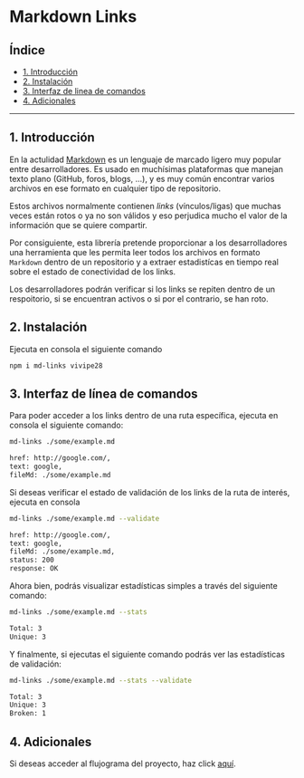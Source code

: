 # Markdown Links

## Índice

* [1. Introducción](#1-Introducción)
* [2. Instalación](#2-Instalación)
* [3. Interfaz de linea de comandos](#3-Interfaz-de-linea-de-comandos)
* [4. Adicionales](#4-Adicionales)


***

## 1. Introducción

En la actulidad [Markdown](https://es.wikipedia.org/wiki/Markdown) es un lenguaje de marcado ligero muy popular entre desarrolladores. Es usado en muchísimas plataformas que manejan texto plano (GitHub, foros, blogs, ...), y es muy común encontrar varios archivos en ese formato en cualquier tipo de repositorio.

Estos archivos normalmente contienen _links_ (vínculos/ligas) que
muchas veces están rotos o ya no son válidos y eso perjudica mucho el valor de la información que se quiere compartir.

Por consiguiente, esta librería pretende proporcionar a los desarrolladores una herramienta que les permita leer todos los archivos en formato `Markdown` dentro de un repositorio y a extraer estadistícas en tiempo real sobre el estado de conectividad de los links.

Los desarrolladores podrán verificar si los links se repiten dentro de un respoitorio, si se encuentran activos o si por el contrario, se han roto. 

## 2. Instalación 

Ejecuta en consola el siguiente comando

```sh
npm i md-links vivipe28
```

## 3. Interfaz de línea de comandos

Para poder acceder a los links dentro de una ruta específica, ejecuta en consola el siguiente comando:

```sh
md-links ./some/example.md

href: http://google.com/,
text: google,
fileMd: ./some/example.md
```

Si deseas verificar el estado de validación de los links de la ruta de interés, ejecuta en consola

```sh
md-links ./some/example.md --validate

href: http://google.com/,
text: google,
fileMd: ./some/example.md,
status: 200
response: OK
```
Ahora bien, podrás visualizar estadísticas simples a través del siguiente comando:

```sh
md-links ./some/example.md --stats

Total: 3
Unique: 3
```
Y finalmente, si ejecutas el siguiente comando podrás ver las estadísticas de validación:

```sh
md-links ./some/example.md --stats --validate

Total: 3
Unique: 3
Broken: 1
```

## 4. Adicionales

Si deseas acceder al flujograma del proyecto, haz click [aquí](https://www.figma.com/file/xevpzrXsJkJjaowomgZqw2/md-links?node-id=0%3A1).